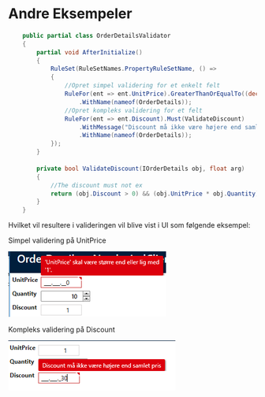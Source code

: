 # Andre Eksempeler



```csharp
    public partial class OrderDetailsValidator
    {
        partial void AfterInitialize()
        {
            RuleSet(RuleSetNames.PropertyRuleSetName, () =>
            {
                //Opret simpel validering for et enkelt felt
                RuleFor(ent => ent.UnitPrice).GreaterThanOrEqualTo((decimal)1)
                    .WithName(nameof(OrderDetails));
                //Opret kompleks validering for et felt
                RuleFor(ent => ent.Discount).Must(ValidateDiscount)
                    .WithMessage("Discount må ikke være højere end samlet pris")
                    .WithName(nameof(OrderDetails));
            });
        }

        private bool ValidateDiscount(IOrderDetails obj, float arg)
        {
            //The discount must not ex
            return (obj.Discount > 0) && (obj.UnitPrice * obj.Quantity) > (decimal)obj.Discount;
        }
    }
```

Hvilket vil resultere i valideringen vil blive vist i UI som følgende eksempel:

Simpel validering på UnitPrice

 ![image.png](media/custom-validation_0.png)

Kompleks validering på Discount

 ![image.png](media/custom-validation_1.png)